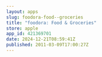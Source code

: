 ```yaml
---
layout: apps
slug: foodora-food--groceries
title: "foodora: Food & Groceries"
store: apple
app_id: 421369701
date: 2024-12-21T08:59:41Z
published: 2011-03-09T17:00:27Z
---
```

